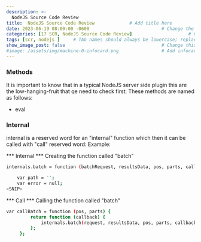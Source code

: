 ```yaml
---
description: >-
  NodeJS Source Code Review
title:  NodeJS Source Code Review             # Add title here
date: 2023-06-19 08:00:00 -0600                           # Change the date to match completion date
categories: [17 SCR, NodeJS Source Code Review]                     # Change Templates to Writeup
tags: [scr, nodejs ]     # TAG names should always be lowercase; replace template with writeup, and add relevant tags
show_image_post: false                                    # Change this to true
#image: /assets/img/machine-0-infocard.png                # Add infocard image here for post preview image
---
```


### Methods
It is important to know that in a typical NodeJS server side plugin this are the low-hanging-fruit that qe need to check first:
These methods are named as follows:
-   eval

### Internal 
internal is a reserved word for an "internal" function which then it can be called with "call" reserved word:
Example:

*** Internal ***
Creating the function called "batch"
```bash
internals.batch = function (batchRequest, resultsData, pos, parts, callback) {

    var path = '';
    var error = null;
<SNIP>
```

*** Call ***
Calling the function called "batch"
```bash
var callBatch = function (pos, parts) {
         return function (callback) {
             internals.batch(request, resultsData, pos, parts, callback);
         };
     };
```
